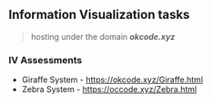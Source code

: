 ## Information Visualization tasks  
> hosting under the domain ***okcode.xyz***
### IV Assessments  
- Giraffe System - https://okcode.xyz/Giraffe.html  
- Zebra System  - https://occode.xyz/Zebra.html
